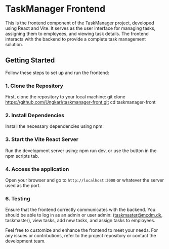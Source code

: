 # TaskManager Frontend

This is the frontend component of the TaskManager project, developed using React and Vite. It serves as the user interface for managing tasks, assigning them to employees, and viewing task details. The frontend interacts with the backend to provide a complete task management solution.

## Getting Started

Follow these steps to set up and run the frontend:

### 1. Clone the Repository

First, clone the repository to your local machine: git clone https://github.com/Ungkarl/taskmanager-front.git cd taskmanager-front

### 2. Install Dependencies

Install the necessary dependencies using npm:

### 3. Start the Vite React Server

Run the development server using: npm run dev, or use the button in the npm scripts tab.

### 4. Access the application


Open your browser and go to `http://localhost:3000` or whatever the server used as the port.

### 6. Testing

Ensure that the frontend correctly communicates with the backend. You should be able to log in as an admin or user admin: (taskmaster@mcdm.dk, taskmaster), view tasks, add new tasks, and assign tasks to employees.

Feel free to customize and enhance the frontend to meet your needs. For any issues or contributions, refer to the project repository or contact the development team.

